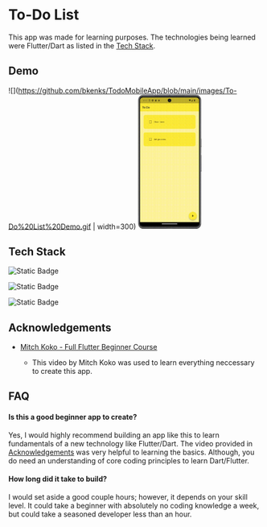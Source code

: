# To-Do List

This app was made for learning purposes. The technologies being learned were Flutter/Dart as listed in the [Tech Stack](##Tech-Stack).
## Demo

![](https://github.com/bkenks/TodoMobileApp/blob/main/images/To-Do%20List%20Demo.gif | width=300)
<img src="https://github.com/bkenks/TodoMobileApp/blob/main/images/To-Do%20List%20Demo.gif" width="25%" height="25%"/>


## Tech Stack

![Static Badge](https://img.shields.io/badge/Flutter-f?style=for-the-badge&logo=flutter&logoColor=%2302569B&labelColor=%23212121&color=%2302569B)

![Static Badge](https://img.shields.io/badge/Dart-d?style=for-the-badge&logo=dart&logoColor=%230175C2&labelColor=%23212121&color=%230175C2)

![Static Badge](https://img.shields.io/badge/Android%20Studio-a?style=for-the-badge&logo=androidstudio&logoColor=%233DDC84&labelColor=%23212121&color=%233DDC84)

## Acknowledgements

 - [Mitch Koko - Full Flutter Beginner Course](https://www.youtube.com/watch?v=HQ_ytw58tC4)

    - This video by Mitch Koko was used to learn everything neccessary to create this app.
## FAQ

#### Is this a good beginner app to create?

Yes, I would highly recommend building an app like this to learn fundamentals of a new technology like Flutter/Dart. The video provided in [Acknowledgements](##Acknowledgments) was very helpful to learning the basics. Although, you do need an understanding of core coding principles to learn Dart/Flutter.

#### How long did it take to build?

I would set aside a good couple hours; however, it depends on your skill level. It could take a beginner with absolutely no coding knowledge a week, but could take a seasoned developer less than an hour.
